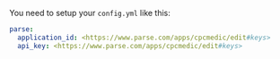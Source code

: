 You need to setup your `config.yml` like this:

```yml
parse:
  application_id: <https://www.parse.com/apps/cpcmedic/edit#keys>
  api_key: <https://www.parse.com/apps/cpcmedic/edit#keys>
```
